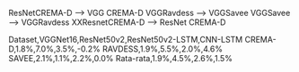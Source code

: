 ResNetCREMA-D --> VGG CREMA-D
VGGRavdess --> VGGSavee
VGGSavee --> VGGRavdess
XXResnetCREMA-D --> ResNet CREMA-D

Dataset,VGGNet16,ResNet50v2,ResNet50v2-LSTM,CNN-LSTM
CREMA-D,1.8%,7.0%,3.5%,-0.2%
RAVDESS,1.9%,5.5%,2.0%,4.6%
SAVEE,2.1%,1.1%,2.2%,0.0%
Rata-rata,1.9%,4.5%,2.6%,1.5%
